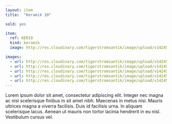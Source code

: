 ```yaml
---
layout: item
title:  "Keramik 10"

sold: yes

item:
  ref: KER10
  kind: keramik
  image: http://res.cloudinary.com/tigerstromsantik/image/upload/v1424550896/keramik/Keramik_127.jpg

images:
  - url: http://res.cloudinary.com/tigerstromsantik/image/upload/v1424550896/keramik/Keramik_125.jpg
  - url: http://res.cloudinary.com/tigerstromsantik/image/upload/v1424550896/keramik/Keramik_128.jpg
  - url: http://res.cloudinary.com/tigerstromsantik/image/upload/v1424550896/keramik/Keramik_129.jpg
  - url: http://res.cloudinary.com/tigerstromsantik/image/upload/v1424550896/keramik/Keramik_130.jpg
  - url: http://res.cloudinary.com/tigerstromsantik/image/upload/v1424550896/keramik/Keramik_126.jpg
---
```


Lorem ipsum dolor sit amet, consectetur adipiscing elit. Integer nec magna ac nisi scelerisque finibus in sit amet nibh. Maecenas in metus nisi. Mauris ultrices magna a viverra facilisis. Duis id facilisis urna. In aliquam scelerisque lacus. Aenean ut mauris non tortor lacinia hendrerit in eu nisl. Vestibulum cursus vel.
